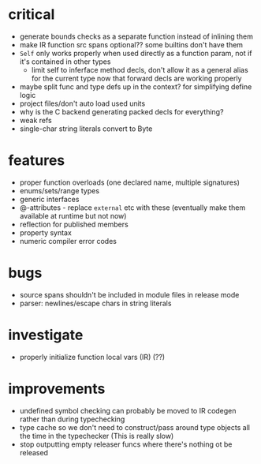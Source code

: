 # critical
* generate bounds checks as a separate function instead of inlining them
* make IR function src spans optional?? some builtins don't have them
* `Self` only works properly when used directly as a function param, not if it's contained in other types
  * limit self to inferface method decls, don't allow it as a general alias for the current type now that forward
    decls are working properly
* maybe split func and type defs up in the context? for simplifying define logic
* project files/don't auto load used units
* why is the C backend generating packed decls for everything? 
* weak refs
* single-char string literals convert to Byte

# features
* proper function overloads (one declared name, multiple signatures)
* enums/sets/range types
* generic interfaces
* @-attributes - replace `external` etc with these (eventually make them available at runtime but not now)
* reflection for published members
* property syntax
* numeric compiler error codes

# bugs
* source spans shouldn't be included in module files in release mode
* parser: newlines/escape chars in string literals

# investigate
* properly initialize function local vars (IR) (??)

# improvements
* undefined symbol checking can probably be moved to IR codegen rather than during typechecking 
* type cache so we don't need to construct/pass around type objects all the time in the typechecker (This is really slow)
* stop outputting empty releaser funcs where there's nothing ot be released


